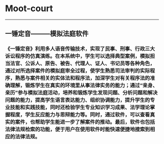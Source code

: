 # Moot-court
---
## 一锤定音———模拟法庭软件
### 《一锤定音》利用多人语音传输技术，实现了民事、刑事、行政三大诉讼程序的仿真演练。在本系统中，学生可以选择典型案例，模拟担当法官、公诉人、原告、被告、代理人、证人、书记员等各种角色，通过对所选择案件的模拟庭审全过程，使学生熟悉司法审判的实际程序，熟悉与案件相关的实体法和程序法，加深学生对有关程序法的准确理解，锻炼学生在真实的环境里从事法律实务的能力；通过“亲身、亲历”参与模拟法庭活动，培养和锻炼学生发现问题、分析问题和解决问题的能力，提高学生语言表达能力、组织协调能力，提升学生的专业技能和实践技能，同时还检验学生专业知识学习成果、法学理论掌握程度，学生反应能力与思辩能力等。同时，通过软件，可以查看真实的案件，也帮助学生能进一步了解案件的推动。最后，软件也包括法律法规检索的功能，便于用户在使用软件时能快速便捷地搜索到相应的法律法规。
